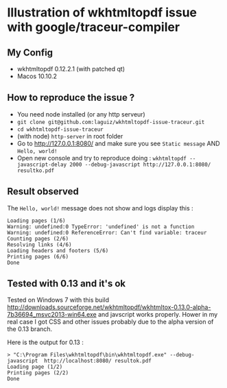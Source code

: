 
# Illustration of wkhtmltopdf issue with google/traceur-compiler

## My Config

- wkhtmltopdf 0.12.2.1 (with patched qt)
- Macos 10.10.2

## How to reproduce the issue ?

- You need node installed (or any http serveur)
- `git clone git@github.com:laguiz/wkhtmltopdf-issue-traceur.git`
- `cd wkhtmltopdf-issue-traceur`
- (with node) `http-server` in root folder
- Go to http://127.0.0.1:8080/ and make sure you see `Static message` AND `Hello, world!`
- Open new console and try to reproduce doing : `wkhtmltopdf --javascript-delay 2000 --debug-javascript http://127.0.0.1:8080/ resultko.pdf`

## Result observed

The `Hello, world!` message does not show and logs display this :

```
Loading pages (1/6)
Warning: undefined:0 TypeError: 'undefined' is not a function     
Warning: undefined:0 ReferenceError: Can't find variable: traceur
Counting pages (2/6)                                               
Resolving links (4/6)                                                       
Loading headers and footers (5/6)                                           
Printing pages (6/6)
Done    
```

## Tested with 0.13 and it's ok

Tested on Windows 7 with this build http://downloads.sourceforge.net/wkhtmltopdf/wkhtmltox-0.13.0-alpha-7b36694_msvc2013-win64.exe and javscript works properly. Hower in my real case I got CSS and other issues probably due to the alpha version of the 0.13 branch.

Here is the output for 0.13 :

```
> "C:\Program Files\wkhtmltopdf\bin\wkhtmltopdf.exe" --debug-javascript  http://localhost:8080/ resultok.pdf
Loading page (1/2)
Printing pages (2/2)
Done
```

